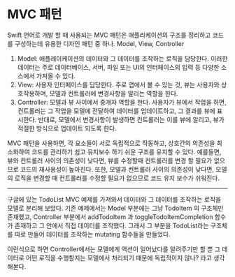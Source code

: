 # MVC 패턴 
Swift 언어로 개발 할 때 사용되는 MVC 패턴은 애플리케이션의 구조를 정리하고 코드를 구성하는데 유용한 디자인 패턴 중 하나. 
Model, View, Controller 

1. Model: 애플레이케이션의 데이터와 그 데이터를 조작하는 로직을 담당한다. 이러한 데이터는 주로 데이터베이스, 서버, 파일 또는 UI의 인터페이스의 입력 등 다양한 소스에서 가져올 수 있다.
2. View: 사용자 인터페이스를 담당한다. 주로 앱에서 볼 수 있는 것, 뷰는 사용자와 상호작용하며, 모델과 컨트롤러에 변경사항을 알리는 역할을 한다. 
3. Controller: 모델과 뷰 사이에서 중개자 역할을 한다. 사용자가 뷰에서 작업을 하면, 컨트롤러는 그 작업을 모델에 전달하여 데이터를 업데이트하고, 그 결과를 뷰에 표시한다. 반대로, 모델에서 변경사항이 발생하면 컨트롤러는 이를 뷰에 알리고, 뷰가 적절한 방식으로 업데이트 되도록 한다. 

MVC 패턴을 사용하면, 각 요소들이 서로 독립적으로 작동하고, 상호간의 의존성을 최소화하여 코드를 관리하기 쉽고 유지보수 하기 쉬운 구조를 유지할 수 있다. 예를들면, 뷰와 컨트롤러 사이의 의존성이 낮다면, 뷰를 수정할때 컨트롤러를 변경 할 필요가 없으므로 코드의 재사용성이 높아진다. 또한, 모델과 컨트롤러 사이의 의존성이 낮다면, 모델의 로직을 변경할 때 컨트롤러를 수정할 필요가 없으므로 코드 유지 보수가 쉬워진다.


---

구글에 있는 TodoList MVC 예제를 가져와서 데이터와 그 데이터를 조작하는 로직을 모델로 분리해 보았다. 
기존 예제에서는 Model 부분에는 그냥 TodoItem 의 구조체만 존재했고, Controller 부분에서 
addTodoItem 과 toggleTodoItemCompletion 함수가 존재하고 그 안에서 직접 데이터를 조작했다. 
그래서 그 부분을 TodoList라는 구조체를 따로 만들어 데이터를 조작하는 mutating 함수들을 만들었다. 

이런식으로 하면 Controller에서는 모델에게 액션이 일어났다를 알려주기만 할 뿐 그 데이터로 어떤 로직을 수행할지는 모델에서 처리되기 때문에 독립적이지 않나? 라고 생각해본다. 
